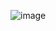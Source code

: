 ![image](https://github.com/Rashmis14/Adidas_Dashboard_PowerBI/assets/117501701/88697a37-c910-46f9-95e2-c463a3fe1824)
